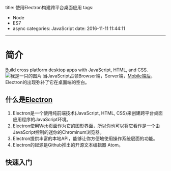 title: 使用Electron构建跨平台桌面应用
tags:
  - Node
  - ES7
  - async
categories: JavaScript
date: 2016-11-11 11:44:11
---
# 简介

Build cross platform desktop apps with JavaScript, HTML, and CSS.
<img src="/assets/img/electron.png" alt="我是一只的图片">
当JavaScript占领Browser端，Server端，[Mobile端后](https://www.developereconomics.com/why-javascript-will-win-on-mobile)，Electron的出现弥补了它在桌面端的空白。
<!--more-->
## 什么是[Electron](http://electron.atom.io/)

1. Electron是一个使用纯前端技术(JavaScript, HTML, CSS)来创建跨平台桌面应用程序的JavaScript环境。
2. Electron使用Web页面作为它的图形界面，所以你也可以将它看作是一个由JavaScript控制的迷你的Chrominum浏览器。
3. Electron提供丰富的本地API，能够让你方便地使用操作系统层面的功能。
4. Electron的起源是Github推出的开源文本编辑器 Atom。

## 快速入门
